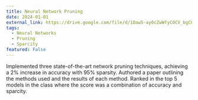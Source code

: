 ```yaml
---
title: Neural Network Pruning
date: 2024-01-01
external_link: https://drive.google.com/file/d/1Oaw5-ay0cZwWfyCOCV_bgCOwHPs2TEjR/view?usp=sharing
tags:
  - Neural Networks
  - Pruning
  - Sparcity
featured: False
---
```


Implemented three state-of-the-art network pruning techniques, achieving a 2% increase in accuracy with 95% sparsity. Authored a paper outlining the methods used and the results of each method. Ranked in the top 5 models in the class where the score was a combination of accuracy and sparcity.
